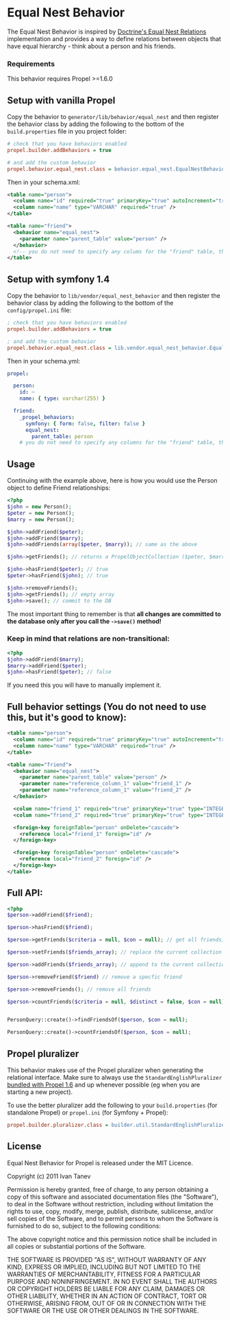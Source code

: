 # Equal Nest Behavior

The Equal Nest Behavior is inspired by [Doctrine's Equal Nest Relations](http://www.doctrine-project.org/documentation/manual/1_0/en/defining-models:relationships:join-table-associations:self-referencing-nest-relations:equal-nest-relations) implementation and provides a way to define relations between objects that have equal hierarchy - think about a person and his friends.

### Requirements
This behavior requires Propel >=1.6.0


## Setup with vanilla Propel

Copy the behavior to `generator/lib/behavior/equal_nest` and then register the behavior class by adding the following to the bottom of the `build.properties` file in you project folder:

```ini
# check that you have behaviors enabled
propel.builder.addBehaviors = true

# and add the custom behavior
propel.behavior.equal_nest.class = behavior.equal_nest.EqualNestBehavior
```

Then in your schema.xml:

```xml
<table name="person">
  <column name="id" required="true" primaryKey="true" autoIncrement="true" type="INTEGER" />
  <column name="name" type="VARCHAR" required="true" />
</table>

<table name="friend">
  <behavior name="equal_nest">
    <parameter name="parent_table" value="person" />
  </behavior>
  <!-- you do not need to specify any colums for the "friend" table, the behavior will add them automatically -->
</table>
```


## Setup with symfony 1.4

Copy the behavior to `lib/vendor/equal_nest_behavior` and then register the behavior class by adding the following to the bottom of the `config/propel.ini` file:

```ini
; check that you have behaviors enabled
propel.builder.addBehaviors = true

; and add the custom behavior
propel.behavior.equal_nest.class = lib.vendor.equal_nest_behavior.EqualNestBehavior
```

Then in your schema.yml:

```yaml
propel:

  person:
    id: ~
    name: { type: varchar(255) }

  friend:
    _propel_behaviors:
      symfony: { form: false, filter: false }
      equal_nest:
        parent_table: person
    # you do not need to specify any columns for the "friend" table, the behavior will add them automatically
```


## Usage

Continuing with the example above, here is how you would use the Person object to define Friend relationships:

```php
<?php
$john = new Person();
$peter = new Person();
$marry = new Person();

$john->addFriend($peter);
$john->addFriend($marry);
$john->addFriends(array($peter, $marry)); // same as the above

$john->getFriends(); // returns a PropelObjectCollection ($peter, $marry)

$john->hasFriend($peter); // true
$peter->hasFriend($john); // true

$john->removeFriends();
$john->getFriends(); // empty array
$john->save(); // commit to the DB
```

The most important thing to remember is that **all changes are committed to the database only after you call the `->save()` method!**


### Keep in mind that relations are non-transitional:

```php
<?php
$john->addFriend($marry);
$marry->addFriend($peter);
$john->hasFriend($peter); // false
```

If you need this you will have to manually implement it.


## Full behavior settings (You do not need to use this, but it's good to know):

```xml
<table name="person">
  <column name="id" required="true" primaryKey="true" autoIncrement="true" type="INTEGER" />
  <column name="name" type="VARCHAR" required="true" />
</table>

<table name="friend">
  <behavior name="equal_nest">
    <parameter name="parent_table" value="person" />
    <parameter name="reference_column_1" value="friend_1" />
    <parameter name="reference_column_1" value="friend_2" />
  </behavior>

  <colum name="friend_1" required="true" primaryKey="true" type="INTEGER" />
  <colum name="friend_2" required="true" primaryKey="true" type="INTEGER" />

  <foreign-key foreignTable="person" onDelete="cascade">
    <reference local="friend_1" foreign="id" />
  </foreign-key>

  <foreign-key foreignTable="person" onDelete="cascade">
    <reference local="friend_2" foreign="id" />
  </foreign-key>
</table>
```


## Full API:

```php
<?php
$person->addFriend($friend);

$person->hasFriend($friend);

$person->getFriends($criteria = null, $con = null); // get all friends, will be cached if no citeria specified. Filtered by the criteria otherwize

$person->setFriends($friends_array); // replace the current collection of friends

$person->addFriends($friends_array); // append to the current collection of friends

$person->removeFriend($friend) // remove a specfic friend

$person->removeFriends(); // remove all friends

$person->countFriends($criteria = null, $distinct = false, $con = null);


PersonQuery::create()->findFriendsOf($person, $con = null);

PersonQuery::create()->countFriendsOf($person, $con = null);
```


## Propel pluralizer

This behavior makes use of the Propel pluralizer when generating the relational interface. Make sure to always use the `StandardEnglishPluralizer` [bundled with Propel 1.6](http://propel.posterous.com/propel-gets-better-at-naming-things) and up whenever possible (eg when you are starting a new project).

To use the better pluralizer add the following to your `build.properties` (for standalone Propel) or `propel.ini` (for Symfony + Propel):
```ini
propel.builder.pluralizer.class = builder.util.StandardEnglishPluralizer
```


## License

Equal Nest Behavior for Propel is released under the MIT Licence.

Copyright (c) 2011 Ivan Tanev

Permission is hereby granted, free of charge, to any person obtaining a copy of this software and associated documentation files (the "Software"), to deal in the Software without restriction, including without limitation the rights to use, copy, modify, merge, publish, distribute, sublicense, and/or sell copies of the Software, and to permit persons to whom the Software is furnished to do so, subject to the following conditions:

The above copyright notice and this permission notice shall be included in all copies or substantial portions of the Software.

THE SOFTWARE IS PROVIDED "AS IS", WITHOUT WARRANTY OF ANY KIND, EXPRESS OR IMPLIED, INCLUDING BUT NOT LIMITED TO THE WARRANTIES OF MERCHANTABILITY, FITNESS FOR A PARTICULAR PURPOSE AND NONINFRINGEMENT. IN NO EVENT SHALL THE AUTHORS OR COPYRIGHT HOLDERS BE LIABLE FOR ANY CLAIM, DAMAGES OR OTHER LIABILITY, WHETHER IN AN ACTION OF CONTRACT, TORT OR OTHERWISE, ARISING FROM, OUT OF OR IN CONNECTION WITH THE SOFTWARE OR THE USE OR OTHER DEALINGS IN THE SOFTWARE.